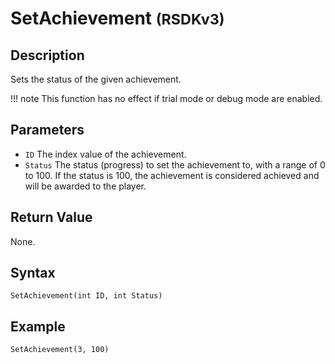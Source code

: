# SetAchievement <small>(RSDKv3)</small>

## Description
Sets the status of the given achievement.

!!! note
    This function has no effect if trial mode or debug mode are enabled.

## Parameters
- `ID`
The index value of the achievement.
- `Status`
The status (progress) to set the achievement to, with a range of 0 to 100. If the status is 100, the achievement is considered achieved and will be awarded to the player.

## Return Value
None.

## Syntax
```
SetAchievement(int ID, int Status)
```

## Example
```
SetAchievement(3, 100)
```